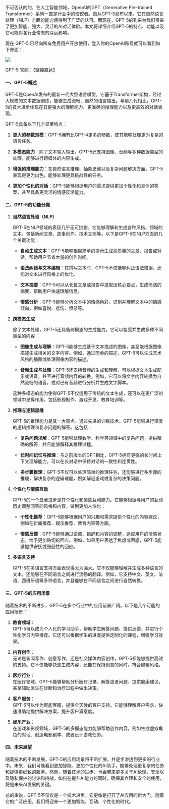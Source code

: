 不可否认的的，在人工智能领域，OpenAI的GPT（Generative Pre-trained Transformer）系列一直是行业中的佼佼者。自从GPT-3发布以来，它在自然语言处理（NLP）方面的能力便得到了广泛的认可。而现在，GPT-5的到来为我们带来了更加智能、强大、灵活的AI对话体验。本文将详细介绍GPT-5的特点、功能以及它可能对各行业带来的深远影响。

现在 GPT-5 已经向所有免费用户开放使用，登入你的OpenAI账号就可以看到如下界面：

![](https://www.freedidi.com/wp-content/uploads/2025/08/efeedd2baa20250809101139.webp)

GPT-5 官网：【[链接直达](https://www.freedidi.com/?golink=aHR0cHM6Ly9vcGVuYWkuY29tL2luZGV4L2ludHJvZHVjaW5nLWdwdC01Lw==)】

#### 一、GPT-5概述

GPT-5是OpenAI发布的最新一代大型语言模型，它基于Transformer架构，经过大规模的文本数据训练，能够生成流畅、自然的语言输出。与前几代相比，GPT-5的技术进步体现在其更强大的理解能力、更准确的推理能力以及更高效的对话表现。

GPT-5具备以下几个显著特点：

1. **更大的参数规模**：GPT-5拥有比GPT-4更多的参数，使其能够处理更为复杂的语言任务。
    
2. **多模态能力**：除了文本输入输出，GPT-5还支持图像、音频等多种数据类型的处理，能够进行跨媒体的内容生成。
    
3. **增强的推理能力**：在自然语言推理、抽象思维以及复杂问题解决方面，GPT-5表现得更为出色，能够处理更具挑战性的任务。
    
4. **更加个性化的对话**：GPT-5能够根据用户的需求提供更加个性化和具体的答案，甚至具备更灵活的情感反馈能力。
    

#### 二、GPT-5的功能分类

1. **自然语言处理（NLP）**
    
    GPT-5在NLP领域的表现几乎无可挑剔。它能够理解和生成各种风格、领域的文本，包括新闻文章、故事创作、技术文档等。以下是GPT-5在NLP方面的几个关键功能：
    
    - **自动生成文本**：GPT-5能够根据简单的提示生成高质量的文章、报告或对话，帮助用户节省大量的创作时间。
        
    - **语法纠错与文本编辑**：在撰写文本时，GPT-5不仅能够纠正语法错误，还能对文本进行风格上的优化。
        
    - **文本摘要**：GPT-5可以从长篇文章或报告中提取出核心要点，生成简洁的摘要，帮助用户快速理解信息。
        
    - **情感分析**：GPT-5能够分析文本中的情感色彩，识别并理解文本中的情感倾向，例如喜悦、悲伤、愤怒等。
        
2. **跨模态生成**
    
    除了文本处理，GPT-5还具备跨模态的生成能力。它可以接受并生成多种不同类型的内容：
    
    - **图像生成与理解**：GPT-5能够生成基于文本描述的图像，甚至能根据图像描述生成相关的文字内容。例如，通过简单的描述，GPT-5可以生成艺术风格的插图或处理图像内容的描述。
        
    - **音频生成与处理**：GPT-5还支持音频的生成和理解，可以根据文本生成配乐或语音，甚至进行音频内容的转换。例如，它可以将文字内容转换为自然流畅的语音，或对已有音频进行分析并生成文字脚本。
        
    
    这种多模态的能力使得GPT-5不仅适用于传统的文本生成，还可以在更广泛的领域中发挥作用，包括影视制作、游戏开发、教育培训等。

3. **推理与逻辑思维**
    
    GPT-5的推理能力是其一大亮点。通过先进的训练技术，GPT-5能够进行深度的逻辑推理和复杂问题的解答。这包括：
    
    - **复杂问题求解**：GPT-5能够处理数学、科学等领域中的复杂问题，提供精确的解答，并且能够解释其推理过程。
        
    - **长时间记忆与推理**：与之前版本的GPT相比，GPT-5拥有更强的长时间上下文理解能力，可以在长对话中保持对话的一致性和连贯性。
        
    - **多步骤推理**：GPT-5不仅可以处理简单的推理任务，还能够进行多步骤的推理，解决复杂的逻辑难题，例如解谜游戏或复杂的决策问题。
        
4. **个性化与情感互动**
    
    GPT-5的一个显著进步是其个性化和情感互动能力。它能够根据与用户的互动历史调整回答的风格和内容，做到更加人性化：
    
    - **个性化推荐**：GPT-5能够根据用户的兴趣和需求提供个性化的内容建议，例如在新闻推荐、娱乐推荐、教育内容等方面。
        
    - **情感反馈**：GPT-5能够通过语调、措辞和内容的调整，适应用户的情感状态，给予更加贴切的回应。例如，如果用户表达了焦虑或困惑，GPT-5能够提供安抚或鼓励性的回应。
        
5. **多语言支持**
    
    GPT-5在多语言支持方面表现得尤为强大。它不仅能够理解并生成多种语言的文本，还能够在不同语言之间进行流畅的翻译。例如，它支持中文、英文、法语、西班牙语等多种语言，并且能够在不同语言之间进行自然转换。
    

#### 三、GPT-5的应用场景

随着技术的不断进步，GPT-5在多个行业中的应用前景广阔。以下是几个可能的应用场景：

1. **教育领域**：  
    GPT-5可以成为个人化的学习助手，帮助学生解答问题、提供反馈，并进行个性化学习内容推荐。它还可以根据学生的进度提供定制化的课程，增强学习效果。
    
2. **内容创作**：  
    无论是新闻写作、创意写作，还是社交媒体内容创作，GPT-5都能够提供高效的支持。它不仅能够快速生成内容，还能在保持创意的同时，符合编辑风格。
    
3. **医疗行业**：  
    在医疗领域，GPT-5能够帮助分析医疗记录、解答患者问题、提供健康建议，甚至辅助医生在诊断和治疗过程中做出决策。
    
4. **客户服务**：  
    GPT-5可以作为智能客服，提供全天候的客户支持。它能够理解客户需求，快速准确地提供解决方案，提升客户满意度。
    
5. **娱乐产业**：  
    在游戏和影视领域，GPT-5的多模态能力能够帮助创作内容，例如生成虚拟角色的对话、创造电影剧本、或者设计游戏任务。
    

#### 四、未来展望

随着技术的不断发展，GPT-5的应用场景将不断扩展，并逐步渗透到更多的行业中。未来，我们可能看到更加智能、更加个性化的AI助手，能够处理更复杂的任务和提供更细致的服务。然而，随着技术的进步，也会带来更多关于AI伦理、安全以及隐私保护的讨论和挑战。如何在提升AI能力的同时，确保其合理和安全的使用，将是未来AI发展的关键。

总的来说，GPT-5不仅仅是一个技术进步，它更像是打开了AI应用的新大门。随着它的广泛应用，我们将迎来一个更加智能、互动、个性化的时代。